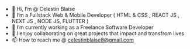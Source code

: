 - 👋 Hi, I’m @ Celestin Blaise
- 👀 I’m a Fullstack Web & Mobile Developer ( HTML & CSS , REACT JS , NEXT JS , NODE JS, FLUTTER )
- 🌱 I’m currently working as a Freelance Software Developer 
- 💞️ I enjoy collaborating on great projects that impact and transfrom lives
- 📫 How to reach me @ celestinblaise8@gmail.com

<!---
Celestin-Blaise/Celestin-Blaise is a ✨ special ✨ repository because its `README.md` (this file) appears on your GitHub profile.
You can click the Preview link to take a look at your changes.
--->
